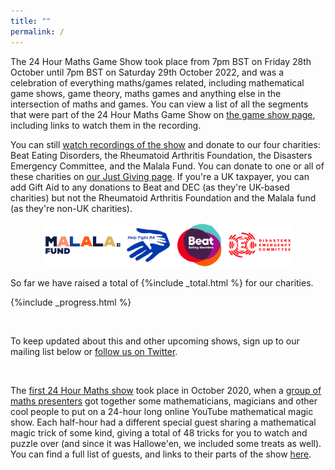 ```yaml
---
title: ""
permalink: /
---
```


The 24 Hour Maths Game Show took place from 7pm BST on Friday 28th October until 7pm BST on Saturday 29th October 2022, and was a celebration of everything maths/games related, including mathematical game shows, game theory, maths games and anything else in the intersection of maths and games.
You can view a list of all the segments that were part of the 24 Hour Maths Game Show on [the game show page](game-show.md), including links to watch them in the recording.

You can still [watch recordings of the show](https://www.youtube.com/channel/UCoemA7gY51CyD1IZCYlWAmg) and donate to our four charities: Beat Eating Disorders, the Rheumatoid Arthritis Foundation, the Disasters Emergency Committee, and the Malala Fund.
You can donate to one or all of these charities on [our Just Giving page](https://www.justgiving.com/team/24hourmathsgameshow).
If you're a UK taxpayer, you can add Gift Aid to any donations to Beat and DEC (as they're UK-based charities) but not the Rheumatoid Arthritis Foundation
and the Malala fund (as they're non-UK charities).

<center><a href='https://www.justgiving.com/team/24hourmathsgameshow'><img src='/assets/img/charity-logos.png' style='width:80%' class='noshadow'></a></center>

So far we have raised a total of {%include _total.html %} for our charities.

{%include _progress.html %}

&nbsp;

To keep updated about this and other upcoming shows, sign up to our mailing list below or [follow us on Twitter](https://twitter.com/24hmaths).

<div style="text-align: center" class="sender-form-field" data-sender-form-id="kyx9nvl2akal8dqdddu"></div>

<br />

The [first 24 Hour Maths show](magic.md) took place in October 2020, when a [group of maths presenters](team.md) got together some mathematicians, 
magicians and other cool people to put on a 24-hour long online YouTube mathematical magic show. Each half-hour had a 
different special guest sharing a mathematical magic trick of some kind, giving a total of 48 tricks for you to watch and 
puzzle over (and since it was Hallowe'en, we included some treats as well).
You can find a full list of guests, and links to their parts of the show [here](magic.md).
